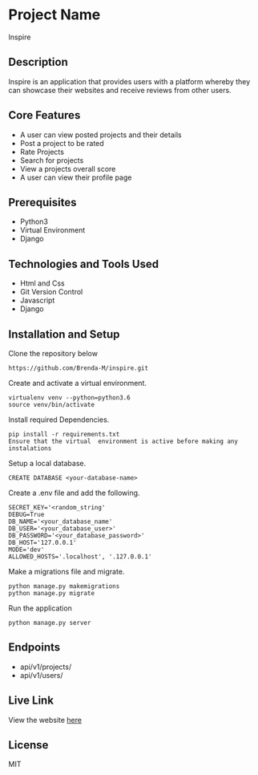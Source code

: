 # Project Name

Inspire

## Description

Inspire is an application that provides users with a platform whereby they can showcase their websites and  receive reviews from other users. 

## Core Features

<ul>
<li>A user can view posted projects and their details</li>
<li>Post a project to be rated</li>
<li>Rate Projects</li>
<li>Search for projects</li>
<li>View a projects overall score</li>
<li>A user can view their profile page</li>
</ul>

## Prerequisites

<ul>
<li>Python3</li>
<li>Virtual Environment</li>
<li>Django </li>
</ul>

## Technologies and Tools Used

<ul>
<li>Html and Css </li>
<li>Git Version Control</li>
<li>Javascript </li>
<li>Django</li>
</ul>

## Installation and Setup

Clone the repository below

  `https://github.com/Brenda-M/inspire.git`

Create and activate a virtual environment. 

  ```
  virtualenv venv --python=python3.6
  source venv/bin/activate

  ```

Install required Dependencies.

  ```
  pip install -r requirements.txt
  Ensure that the virtual  environment is active before making any instalations
  ```

Setup a local database.

  ```
  CREATE DATABASE <your-database-name>

  ```

Create a .env file and add the following.

  ```
  SECRET_KEY='<random_string'
  DEBUG=True
  DB_NAME='<your_database_name'
  DB_USER='<your_database_user>'
  DB_PASSWORD='<your_database_password>'
  DB_HOST='127.0.0.1'
  MODE='dev'
  ALLOWED_HOSTS='.localhost', '.127.0.0.1'
  
  ```

Make a migrations file and migrate.

  ```
  python manage.py makemigrations
  python manage.py migrate

  ```

Run the application

  `python manage.py server`

## Endpoints
  <ul>
  <li>api/v1/projects/</li>
  <li>api/v1/users/</li>

  </ul>



## Live Link

View the website <a href="https://inspire-an-awwward-clone.herokuapp.com/">here</a>

## License

 MIT
